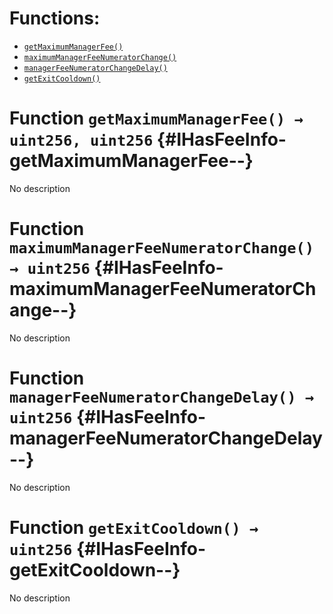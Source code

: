 

# Functions:
- [`getMaximumManagerFee()`](#IHasFeeInfo-getMaximumManagerFee--)
- [`maximumManagerFeeNumeratorChange()`](#IHasFeeInfo-maximumManagerFeeNumeratorChange--)
- [`managerFeeNumeratorChangeDelay()`](#IHasFeeInfo-managerFeeNumeratorChangeDelay--)
- [`getExitCooldown()`](#IHasFeeInfo-getExitCooldown--)



# Function `getMaximumManagerFee() → uint256, uint256` {#IHasFeeInfo-getMaximumManagerFee--}
No description




# Function `maximumManagerFeeNumeratorChange() → uint256` {#IHasFeeInfo-maximumManagerFeeNumeratorChange--}
No description




# Function `managerFeeNumeratorChangeDelay() → uint256` {#IHasFeeInfo-managerFeeNumeratorChangeDelay--}
No description




# Function `getExitCooldown() → uint256` {#IHasFeeInfo-getExitCooldown--}
No description




